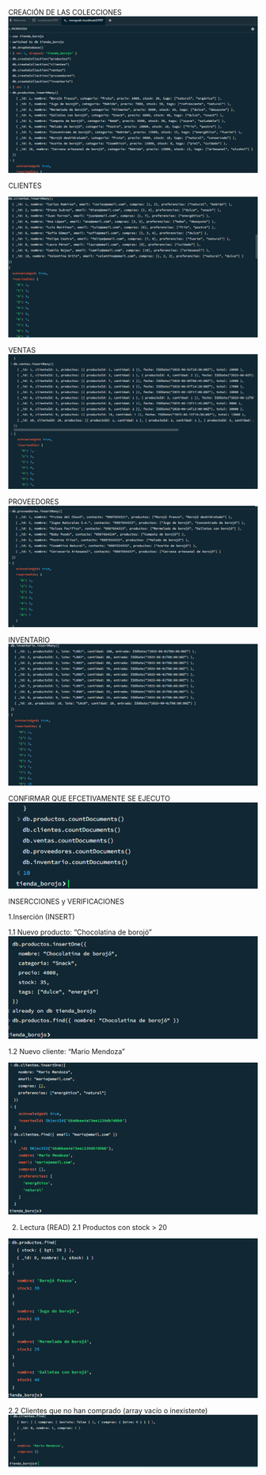 CREACIÓN DE LAS COLECCIONES
![alt text](image-1.png)

CLIENTES

![alt text](image-2.png)

VENTAS 
![alt text](image-3.png)

PROVEEDORES
![alt text](image-4.png)

INVENTARIO
![alt text](image-5.png)

CONFIRMAR QUE EFCETIVAMENTE SE EJECUTO 
![alt text](image-6.png)

INSERCCIONES y VERIFICACIONES

1.Inserción (INSERT)

1.1 Nuevo producto: “Chocolatina de borojó”
![alt text](image-7.png)

1.2 Nuevo cliente: “Mario Mendoza”

![alt text](image-8.png)

2) Lectura (READ)
2.1 Productos con stock > 20

![alt text](image-10.png)

2.2 Clientes que no han comprado (array vacío o inexistente)
![alt text](image-12.png)

